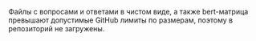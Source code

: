 Файлы с вопросами и ответами в чистом виде, а также bert-матрица превышают допустимые GitHub лимиты по размерам, поэтому в репозиторий не загружены.
